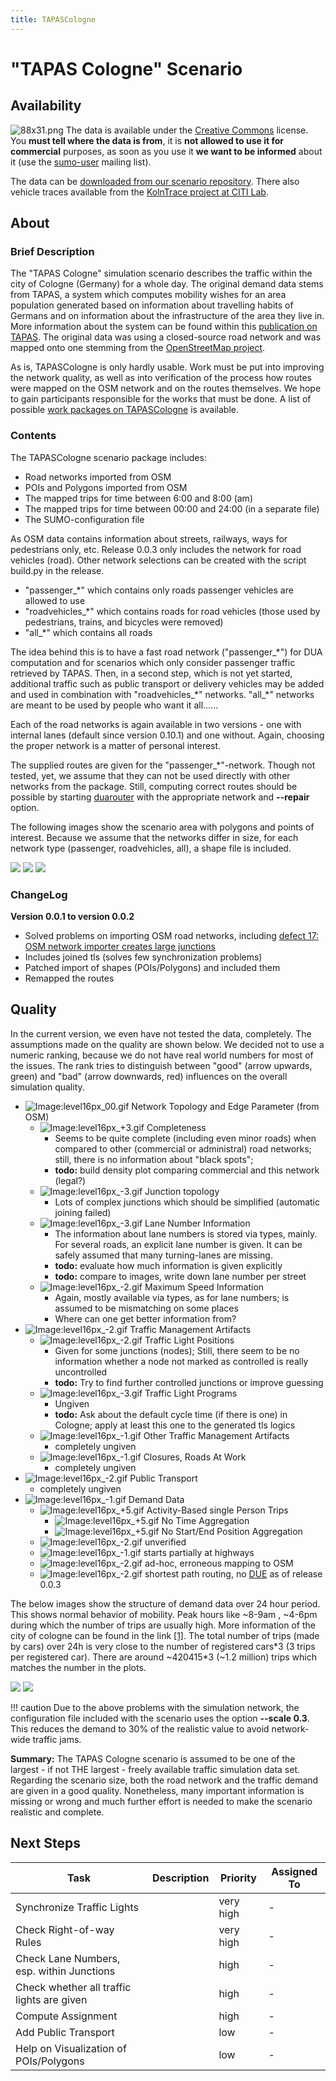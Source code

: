 ```yaml
---
title: TAPASCologne
---
```


# "TAPAS Cologne" Scenario

## Availability

![88x31.png](../../images/88x31.png "88x31.png") The data is available under the
[Creative Commons](https://creativecommons.org/licenses/by-nc-sa/3.0/)
license. You **must tell where the data is from**, it is **not allowed
to use it for commercial** purposes, as soon as you use it **we want to
be informed** about it (use the
[sumo-user](https://dev.eclipse.org/mailman/listinfo/sumo-user) mailing list).

The data can be [downloaded from our scenario
repository](https://sourceforge.net/projects/sumo/files/traffic_data/scenarios/TAPASCologne).
There also vehicle traces available from the [KolnTrace project at CITI
Lab](https://kolntrace.project.citi-lab.fr/).

## About

### Brief Description

The "TAPAS Cologne" simulation scenario describes the traffic within the
city of Cologne (Germany) for a whole day. The original demand data
stems from TAPAS, a system which computes mobility wishes for an area
population generated based on information about travelling habits of
Germans and on information about the infrastructure of the area they
live in. More information about the system can be found within this
[publication on
TAPAS](https://elib.dlr.de/45058/02/SRL_81_-_Beitrag_Varschen.pdf). The
original data was using a closed-source road network and was mapped onto
one stemming from the [OpenStreetMap
project](https://www.openstreetmap.de/).

As is, TAPASCologne is only hardly usable. Work must be put into
improving the network quality, as well as into verification of the
process how routes were mapped on the OSM network and on the routes
themselves. We hope to gain participants responsible for the works that
must be done. A list of possible [work packages on
TAPASCologne](#next_steps) is available.

### Contents

The TAPASCologne scenario package includes:

- Road networks imported from OSM
- POIs and Polygons imported from OSM
- The mapped trips for time between 6:00 and 8:00 (am)
- The mapped trips for time between 00:00 and 24:00 (in a separate file)
- The SUMO-configuration file

As OSM data contains information about streets, railways, ways for
pedestrians only, etc. Release 0.0.3 only includes the network for road
vehicles (road). Other network selections can be created with the script
build.py in the release.

- "passenger_\*" which contains only roads passenger vehicles are
  allowed to use
- "roadvehicles_\*" which contains roads for road vehicles (those
  used by pedestrians, trains, and bicycles were removed)
- "all_\*" which contains all roads

The idea behind this is to have a fast road network ("passenger_\*")
for DUA computation and for scenarios which only consider passenger
traffic retrieved by TAPAS. Then, in a second step, which is not yet
started, additional traffic such as public transport or delivery
vehicles may be added and used in combination with "roadvehicles_\*"
networks. "all_\*" networks are meant to be used by people who want it
all......

Each of the road networks is again available in two versions - one with
internal lanes (default since version 0.10.1) and one without. Again,
choosing the proper network is a matter of personal interest.

The supplied routes are given for the "passenger_\*"-network. Though
not tested, yet, we assume that they can not be used directly with other
networks from the package. Still, computing correct routes should be
possible by starting [duarouter](../../duarouter.md) with the
appropriate network and **--repair** option.

The following images show the scenario area with polygons and points of
interest. Because we assume that the networks differ in size, for each
network type (passenger, roadvehicles, all), a shape file is included.

![](../../images/Tapas_0_0_2_shapes1.gif) ![](../../images/Tapas_0_0_2_shapes2.gif)
![](../../images/Tapas_0_0_2_shapes3.gif)


### ChangeLog

**Version 0.0.1 to version 0.0.2**

- Solved problems on importing OSM road networks, including
  [defect 17: OSM network importer creates large
  junctions](https://github.com/eclipse-sumo/sumo/issues/17)
- Includes joined tls (solves few synchronization problems)
- Patched import of shapes (POIs/Polygons) and included them
- Remapped the routes

## Quality

In the current version, we even have not tested the data, completely.
The assumptions made on the quality are shown below. We decided not to
use a numeric ranking, because we do not have real world numbers for
most of the issues. The rank tries to distinguish between "good" (arrow
upwards, green) and "bad" (arrow downwards, red) influences on the
overall simulation quality.

- ![Image:level16px_00.gif](../../images/Level16px_00.gif "Image:level16px_00.gif") Network Topology and Edge Parameter (from OSM)
  - ![Image:level16px_+3.gif](../../images/level16px_+3.gif "Image:level16px_+3.gif") Completeness
    - Seems to be quite complete (including even minor roads) when
      compared to other (commercial or administral) road networks;
      still, there is no information about "black spots";
    - **todo:** build density plot comparing commercial and this
      network (legal?)
  - ![Image:level16px_-3.gif](../../images/Level16px_-3.gif "Image:level16px_-3.gif") Junction topology
    - Lots of complex junctions which should be simplified
      (automatic joining failed)
  - ![Image:level16px_-3.gif](../../images/Level16px_-3.gif "Image:level16px_-3.gif") Lane Number Information
    - The information about lane numbers is stored via types,
      mainly. For several roads, an explicit lane number is
      given. It can be safely assumed that many turning-lanes are
      missing.
    - **todo:** evaluate how much information is given explicitly
    - **todo:** compare to images, write down lane number per
      street
  - ![Image:level16px_-2.gif](../../images/Level16px_-2.gif "Image:level16px_-2.gif") Maximum Speed Information
    - Again, mostly available via types, as for lane numbers; is
      assumed to be mismatching on some places
    - Where can one get better information from?
- ![Image:level16px_-2.gif](../../images/Level16px_-2.gif "Image:level16px_-2.gif") Traffic Management Artifacts
  - ![Image:level16px_-2.gif](../../images/Level16px_-2.gif "Image:level16px_-2.gif") Traffic Light Positions
    - Given for some junctions (nodes); Still, there seem to be no
      information whether a node not marked as controlled is
      really uncontrolled
    - **todo:** Try to find further controlled junctions or
      improve guessing
  - ![Image:level16px_-3.gif](../../images/Level16px_-3.gif "Image:level16px_-3.gif") Traffic Light Programs
    - Ungiven
    - **todo:** Ask about the default cycle time (if there is one)
      in Cologne; apply at least this one to the generated tls
      logics
  - ![Image:level16px_-1.gif](../../images/Level16px_-1.gif "Image:level16px_-1.gif") Other Traffic Management Artifacts
    - completely ungiven
  - ![Image:level16px_-1.gif](../../images/Level16px_-1.gif "Image:level16px_-1.gif") Closures, Roads At Work
    - completely ungiven
- ![Image:level16px_-2.gif](../../images/Level16px_-2.gif "Image:level16px_-2.gif") Public Transport
  - completely ungiven
- ![Image:level16px_-1.gif](../../images/Level16px_-1.gif "Image:level16px_-1.gif") Demand Data
  - ![Image:level16px_+5.gif](../../images/level16px_+5.gif "Image:level16px_+5.gif") Activity-Based single Person Trips
    - ![Image:level16px_+5.gif](../../images/level16px_+5.gif
      "Image:level16px_+5.gif") No Time Aggregation
    - ![Image:level16px_+5.gif](../../images/level16px_+5.gif
      "Image:level16px_+5.gif") No Start/End Position Aggregation
  - ![Image:level16px_-2.gif](../../images/Level16px_-2.gif "Image:level16px_-2.gif") unverified
  - ![Image:level16px_-1.gif](../../images/Level16px_-1.gif "Image:level16px_-1.gif") starts partially at highways
  - ![Image:level16px_-2.gif](../../images/Level16px_-2.gif "Image:level16px_-2.gif") ad-hoc, erroneous mapping to OSM
  - ![Image:level16px_-2.gif](../../images/Level16px_-2.gif "Image:level16px_-2.gif") shortest path routing, no [DUE](../../duarouter.md) as of release 0.0.3

The below images show the structure of demand data over 24 hour period.
This shows normal behavior of mobility. Peak hours like \~8-9am ,
\~4-6pm during which the number of trips are usually high. More
information of the city of cologne can be found in the link
[\[1\]](https://www.stadt-koeln.de/mediaasset/content/pdf15/stadtkoeln_zahlenspiegel_e_bfrei.pdf).
The total number of trips (made by cars) over 24h is very close to the
number of registered cars\*3 (3 trips per registered car). There are
around \~420415\*3 (\~1.2 million) trips which matches the number in the
plots.

![](../../images/Average_24h.jpg) ![](../../images/Per_second_dep.jpg)

!!! caution
    Due to the above problems with the simulation network, the configuration file included with the scenario uses the option **--scale 0.3**. This reduces the demand to 30% of the realistic value to avoid network-wide traffic jams.

**Summary:** The TAPAS Cologne scenario is assumed to be one of the
largest - if not THE largest - freely available traffic simulation data
set. Regarding the scenario size, both the road network and the traffic
demand are given in a good quality. Nonetheless, many important
information is missing or wrong and much further effort is needed to
make the scenario realistic and complete.

## Next Steps

| Task                                       | Description | Priority  | Assigned To |
| ------------------------------------------ | ----------- | --------- | ----------- |
| Synchronize Traffic Lights                 |             | very high | \-          |
| Check Right-of-way Rules                   |             | very high | \-          |
| Check Lane Numbers, esp. within Junctions  |             | high      | \-          |
| Check whether all traffic lights are given |             | high      | \-          |
| Compute Assignment                         |             | high      | \-          |
| Add Public Transport                       |             | low       | \-          |
| Help on Visualization of POIs/Polygons     |             | low       | \-          |
